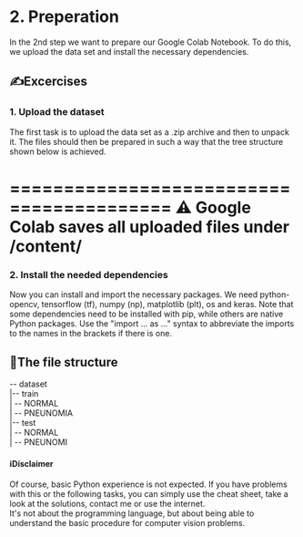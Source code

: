 # 2. Preperation
In the 2nd step we want to prepare our Google Colab Notebook. To do this, we upload the data set and install the necessary dependencies.  

## ✍Excercises
### 1. Upload the dataset
The first task is to upload the data set as a .zip archive and then to unpack it. The files should then be prepared in such a way that the tree structure shown below is achieved.  

=========================================
⚠ Google Colab saves all uploaded files under /content/
=========================================

### 2. Install the needed dependencies
Now you can install and import the necessary packages. We need python-opencv, tensorflow (tf), numpy (np), matplotlib (plt), os and keras. Note that some dependencies need to be installed with pip, while others are native Python packages. Use the "import ... as ..." syntax to abbreviate the imports to the names in the brackets if there is one. 

## 📃The file structure
-- dataset  
	|-- train  
		| -- NORMAL  
		| -- PNEUNOMIA  
	|-- test  
		| -- NORMAL  
		| -- PNEUNOMI  


#### ℹDisclaimer
Of course, basic Python experience is not expected. If you have problems with this or the following tasks, you can simply use the cheat sheet, take a look at the solutions, contact me or use the internet.  
It's not about the programming language, but about being able to understand the basic procedure for computer vision problems.